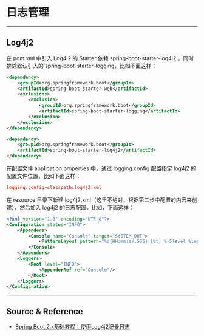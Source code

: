 # 日志管理

---

## Log4j2

在 pom.xml 中引入 Log4j2 的 Starter 依赖 spring-boot-starter-log4j2 ，同时排除默认引入的 spring-boot-starter-logging，比如下面这样：
```xml
<dependency>
    <groupId>org.springframework.boot</groupId>
    <artifactId>spring-boot-starter-web</artifactId>
    <exclusions>
        <exclusion>
            <groupId>org.springframework.boot</groupId>
            <artifactId>spring-boot-starter-logging</artifactId>
        </exclusion>
    </exclusions>
</dependency>

<dependency>
    <groupId>org.springframework.boot</groupId>
    <artifactId>spring-boot-starter-log4j2</artifactId>
</dependency>
```

在配置文件 application.properties 中，通过 logging.config 配置指定 log4j2 的配置文件位置，比如下面这样：
```conf
logging.config=classpath:log4j2.xml
```

在 resource 目录下新建 log4j2.xml（这里不绝对，根据第二步中配置的内容来创建），然后加入 log4j2 的日志配置，比如，下面这样：
```xml
<?xml version="1.0" encoding="UTF-8"?>
<Configuration status="INFO">
    <Appenders>
        <Console name="Console" target="SYSTEM_OUT">
            <PatternLayout pattern="%d{HH:mm:ss.SSS} [%t] %-5level %logger{36} - %msg%n"/>
        </Console>
    </Appenders>
    <Loggers>
        <Root level="INFO">
            <AppenderRef ref="Console"/>
        </Root>
    </Loggers>
</Configuration>
```

---

## Source & Reference

- [Spring Boot 2.x基础教程：使用Log4j2记录日志](https://blog.didispace.com/spring-boot-learning-2-8-2/)
